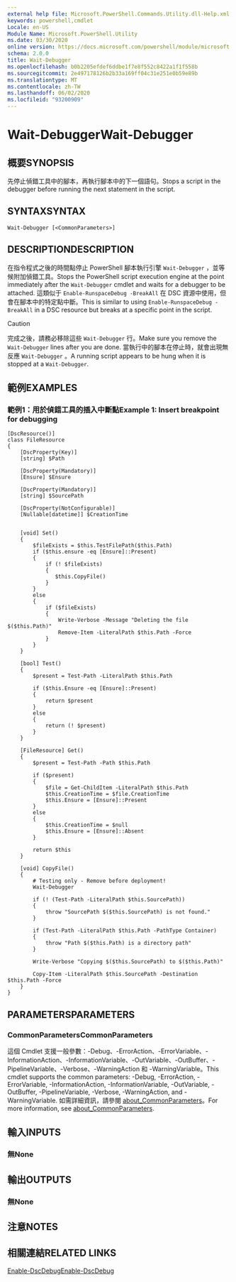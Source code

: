 ```yaml
---
external help file: Microsoft.PowerShell.Commands.Utility.dll-Help.xml
keywords: powershell,cmdlet
Locale: en-US
Module Name: Microsoft.PowerShell.Utility
ms.date: 03/30/2020
online version: https://docs.microsoft.com/powershell/module/microsoft.powershell.utility/wait-debugger?view=powershell-7.1&WT.mc_id=ps-gethelp
schema: 2.0.0
title: Wait-Debugger
ms.openlocfilehash: b0b2205efdef6ddbe1f7e8f552c8422a1f1f558b
ms.sourcegitcommit: 2e497178126b2b33a169ff04c31e251e0b59e89b
ms.translationtype: MT
ms.contentlocale: zh-TW
ms.lasthandoff: 06/02/2020
ms.locfileid: "93200909"
---
```

# <span data-ttu-id="13f45-103">Wait-Debugger</span><span class="sxs-lookup"><span data-stu-id="13f45-103">Wait-Debugger</span></span>

## <span data-ttu-id="13f45-104">概要</span><span class="sxs-lookup"><span data-stu-id="13f45-104">SYNOPSIS</span></span>
<span data-ttu-id="13f45-105">先停止偵錯工具中的腳本，再執行腳本中的下一個語句。</span><span class="sxs-lookup"><span data-stu-id="13f45-105">Stops a script in the debugger before running the next statement in the script.</span></span>

## <span data-ttu-id="13f45-106">SYNTAX</span><span class="sxs-lookup"><span data-stu-id="13f45-106">SYNTAX</span></span>

```
Wait-Debugger [<CommonParameters>]
```

## <span data-ttu-id="13f45-107">DESCRIPTION</span><span class="sxs-lookup"><span data-stu-id="13f45-107">DESCRIPTION</span></span>

<span data-ttu-id="13f45-108">在指令程式之後的時間點停止 PowerShell 腳本執行引擎 `Wait-Debugger` ，並等候附加偵錯工具。</span><span class="sxs-lookup"><span data-stu-id="13f45-108">Stops the PowerShell script execution engine at the point immediately after the `Wait-Debugger` cmdlet and waits for a debugger to be attached.</span></span> <span data-ttu-id="13f45-109">這類似于 `Enable-RunspaceDebug -BreakAll` 在 DSC 資源中使用，但會在腳本中的特定點中斷。</span><span class="sxs-lookup"><span data-stu-id="13f45-109">This is similar to using `Enable-RunspaceDebug -BreakAll` in a DSC resource but breaks at a specific point in the script.</span></span>

> [!CAUTION]
> <span data-ttu-id="13f45-110">完成之後，請務必移除這些 `Wait-Debugger` 行。</span><span class="sxs-lookup"><span data-stu-id="13f45-110">Make sure you remove the `Wait-Debugger` lines after you are done.</span></span> <span data-ttu-id="13f45-111">當執行中的腳本在停止時，就會出現無反應 `Wait-Debugger` 。</span><span class="sxs-lookup"><span data-stu-id="13f45-111">A running script appears to be hung when it is stopped at a `Wait-Debugger`.</span></span>

## <span data-ttu-id="13f45-112">範例</span><span class="sxs-lookup"><span data-stu-id="13f45-112">EXAMPLES</span></span>

### <span data-ttu-id="13f45-113">範例1：用於偵錯工具的插入中斷點</span><span class="sxs-lookup"><span data-stu-id="13f45-113">Example 1: Insert breakpoint for debugging</span></span>

```
[DscResource()]
class FileResource
{
    [DscProperty(Key)]
    [string] $Path

    [DscProperty(Mandatory)]
    [Ensure] $Ensure

    [DscProperty(Mandatory)]
    [string] $SourcePath

    [DscProperty(NotConfigurable)]
    [Nullable[datetime]] $CreationTime


    [void] Set()
    {
        $fileExists = $this.TestFilePath($this.Path)
        if ($this.ensure -eq [Ensure]::Present)
        {
            if (! $fileExists)
            {
               $this.CopyFile()
            }
        }
        else
        {
            if ($fileExists)
            {
                Write-Verbose -Message "Deleting the file $($this.Path)"
                Remove-Item -LiteralPath $this.Path -Force
            }
        }
    }

    [bool] Test()
    {
        $present = Test-Path -LiteralPath $this.Path

        if ($this.Ensure -eq [Ensure]::Present)
        {
            return $present
        }
        else
        {
            return (! $present)
        }
    }

    [FileResource] Get()
    {
        $present = Test-Path -Path $this.Path

        if ($present)
        {
            $file = Get-ChildItem -LiteralPath $this.Path
            $this.CreationTime = $file.CreationTime
            $this.Ensure = [Ensure]::Present
        }
        else
        {
            $this.CreationTime = $null
            $this.Ensure = [Ensure]::Absent
        }

        return $this
    }

    [void] CopyFile()
    {
        # Testing only - Remove before deployment!
        Wait-Debugger

        if (! (Test-Path -LiteralPath $this.SourcePath))
        {
            throw "SourcePath $($this.SourcePath) is not found."
        }

        if (Test-Path -LiteralPath $this.Path -PathType Container)
        {
            throw "Path $($this.Path) is a directory path"
        }

        Write-Verbose "Copying $($this.SourcePath) to $($this.Path)"

        Copy-Item -LiteralPath $this.SourcePath -Destination $this.Path -Force
    }
}
```

## <span data-ttu-id="13f45-114">PARAMETERS</span><span class="sxs-lookup"><span data-stu-id="13f45-114">PARAMETERS</span></span>

### <span data-ttu-id="13f45-115">CommonParameters</span><span class="sxs-lookup"><span data-stu-id="13f45-115">CommonParameters</span></span>

<span data-ttu-id="13f45-116">這個 Cmdlet 支援一般參數：-Debug、-ErrorAction、-ErrorVariable、-InformationAction、-InformationVariable、-OutVariable、-OutBuffer、-PipelineVariable、-Verbose、-WarningAction 和 -WarningVariable。</span><span class="sxs-lookup"><span data-stu-id="13f45-116">This cmdlet supports the common parameters: -Debug, -ErrorAction, -ErrorVariable, -InformationAction, -InformationVariable, -OutVariable, -OutBuffer, -PipelineVariable, -Verbose, -WarningAction, and -WarningVariable.</span></span> <span data-ttu-id="13f45-117">如需詳細資訊，請參閱 [about_CommonParameters](../Microsoft.PowerShell.Core/About/about_CommonParameters.md)。</span><span class="sxs-lookup"><span data-stu-id="13f45-117">For more information, see [about_CommonParameters](../Microsoft.PowerShell.Core/About/about_CommonParameters.md).</span></span>

## <span data-ttu-id="13f45-118">輸入</span><span class="sxs-lookup"><span data-stu-id="13f45-118">INPUTS</span></span>

### <span data-ttu-id="13f45-119">無</span><span class="sxs-lookup"><span data-stu-id="13f45-119">None</span></span>

## <span data-ttu-id="13f45-120">輸出</span><span class="sxs-lookup"><span data-stu-id="13f45-120">OUTPUTS</span></span>

### <span data-ttu-id="13f45-121">無</span><span class="sxs-lookup"><span data-stu-id="13f45-121">None</span></span>

## <span data-ttu-id="13f45-122">注意</span><span class="sxs-lookup"><span data-stu-id="13f45-122">NOTES</span></span>

## <span data-ttu-id="13f45-123">相關連結</span><span class="sxs-lookup"><span data-stu-id="13f45-123">RELATED LINKS</span></span>

[<span data-ttu-id="13f45-124">Enable-DscDebug</span><span class="sxs-lookup"><span data-stu-id="13f45-124">Enable-DscDebug</span></span>](/powershell/module/PSDesiredStateConfiguration/Enable-DscDebug)

